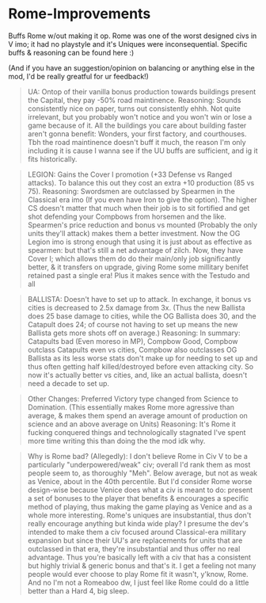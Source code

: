# Rome-Improvements
Buffs Rome w/out making it op. Rome was one of the worst designed civs in V imo; it had no playstyle and it's Uniques were inconsequential.  Specific buffs &amp; reasoning can be found here :)

(And if you have an suggestion/opinion on balancing or anything else in the mod, I'd be really greatful for ur feedback!)

> UA: Ontop of their vanilla bonus production towards buildings present the Capital, they pay -50% road maintinence.
> Reasoning: Sounds consistently nice on paper, turns out consistently ehhh. Not quite irrelevant, but you probably won't notice and you won't win or lose a game because of it. All the buildings you care about building faster aren't gonna benefit: Wonders, your first factory, and courthouses. Tbh the road maintinence doesn't buff it much, the reason I'm only including it is cause I wanna see if the UU buffs are sufficient, and ig it fits historically.

> LEGION: Gains the Cover I promotion (+33 Defense vs Ranged attacks). To balance this out they cost an extra +10 production (85 vs 75).
> Reasoning: Swordsmen are outclassed by Spearmen in the Classical era imo (If you even have Iron to give the option). The higher CS doesn't matter that much when their job is to sit fortified and get shot defending your Compbows from horsemen and the like. Spearmen's price reduction and bonus vs mounted (Probably the only units they'll attack) makes them a better investment. Now the OG Legion imo is strong enough that using it is just about as effective as spearmen: but that's still a net advantage of zilch. Now, they have Cover I; which allows them do do their main/only job significantly better, & it transfers on upgrade, giving Rome some millitary benifet retained past a single era! Plus it makes sence with the Testudo and all

> BALLISTA: Doesn't have to set up to attack. In exchange, it bonus vs cities is decreased to 2.5x damage from 3x. 
> (Thus the new Ballista does 25 base damage to cities, while the OG Ballista does 30, and the Catapult does 24; of course not having to set up means the new Ballista gets more shots off on average.) 
> Reasoning: In summary: Catapults bad (Even moreso in MP), Compbow Good, Compbow outclass Catapults even vs cities, Compbow also outclasses OG Ballista as its less worse stats don't make up for needing to set up and thus often getting half killed/destroyed before even attacking city. So now it's actually better vs cities, and, like an actual ballista, doesn't need a decade to set up.

> Other Changes: Preferred Victory type changed from Science to Domination. (This essentially makes Rome more agressive than average, & makes them spend an average amount of production on science and an above average on Units)
> Reasoning: It's Rome it fucking conquered things and technologically stagnated I've spent more time writing this than doing the the mod idk why.

> Why is Rome bad? (Allegedly): I don't believe Rome in Civ V to be a particularly "underpowered/weak" civ; overall I'd rank them as most people seem to, as thoroughly "Meh". Below average, but not as weak as Venice, about in the 40th percentile. But I'd consider Rome worse design-wise because Venice does what a civ is meant to do: present a set of bonuses to the player that benefits & encourages a specific method of playing, thus making the game playing as Venice and as a whole more interesting. Rome's uniques are insubstantial, thus don't really encourage anything but kinda wide play? I presume the dev's intended to make them a civ focused around Classical-era millitary expansion but since their UU's are replacements for units that are outclassed in that era, they're insubstantial and thus offer no real advantage. Thus you're basically left with a civ that has a consistent but highly trivial & generic bonus and that's it. I get a feeling not many people would ever choose to play Rome fit it wasn't, y'know, Rome. And no I'm not a Romeaboo dw, I just feel like Rome could do a little better than a Hard 4, big sleep.

